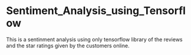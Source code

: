 # Sentiment_Analysis_using_Tensorflow

This is a sentinment analysis using only tensorflow library of the reviews and the star ratings given by the customers online.
